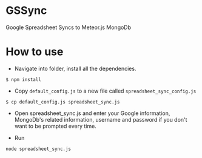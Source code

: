 # GSSync
Google Spreadsheet Syncs to Meteor.js MongoDb

# How to use
- Navigate into folder, install all the dependencies.
```
$ npm install
```

- Copy `default_config.js` to a new file called `spreadsheet_sync_config.js`
```
$ cp default_config.js spreadsheet_sync.js
```

- Open spreadsheet_sync.js and enter your Google information, MongoDb's related information, username and password if you don't want to be prompted every time.

- Run
```
node spreadsheet_sync.js
```